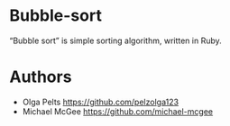 # Bubble-sort

“Bubble sort” is simple sorting algorithm, written in Ruby.

# Authors

* Olga Pelts https://github.com/pelzolga123
* Michael McGee https://github.com/michael-mcgee



